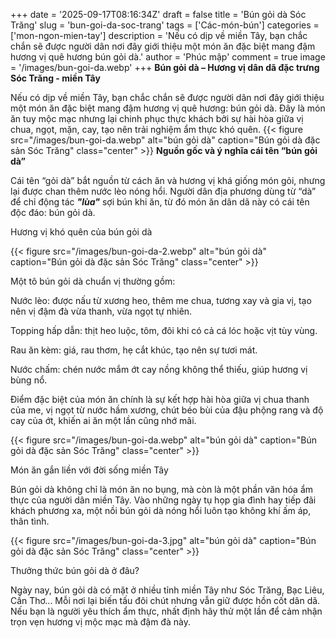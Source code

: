 +++
date = '2025-09-17T08:16:34Z'
draft = false
title = 'Bún gỏi dà Sóc Trăng'
slug = 'bun-goi-da-soc-trang'
tags = ['Các-món-bún']
categories = ['mon-ngon-mien-tay']
description = 'Nếu có dịp về miền Tây, bạn chắc chắn sẽ được người dân nơi đây giới thiệu một món ăn đặc biệt mang đậm hương vị quê hương bún gỏi dà.'
author = 'Phúc mập'
comment = true
image = '/images/bun-goi-da.webp'
+++
**Bún gỏi dà – Hương vị dân dã đặc trưng Sóc Trăng - miền Tây**

Nếu có dịp về miền Tây, bạn chắc chắn sẽ được người dân nơi đây giới thiệu một món ăn đặc biệt mang đậm hương vị quê hương: bún gỏi dà. Đây là món ăn tuy mộc mạc nhưng lại chinh phục thực khách bởi sự hài hòa giữa vị chua, ngọt, mặn, cay, tạo nên trải nghiệm ẩm thực khó quên.
{{< figure src="/images/bun-goi-da.webp" alt="bún gỏi dà" caption="Bún gỏi dà đặc sản Sóc Trăng" class="center" >}}
**Nguồn gốc và ý nghĩa cái tên “bún gỏi dà”**

Cái tên “gỏi dà” bắt nguồn từ cách ăn và hương vị khá giống món gỏi, nhưng lại được chan thêm nước lèo nóng hổi. Người dân địa phương dùng từ “dà” để chỉ động tác ***"lùa"*** sợi bún khi ăn, từ đó món ăn dân dã này có cái tên độc đáo: bún gỏi dà.

Hương vị khó quên của bún gỏi dà

{{< figure src="/images/bun-goi-da-2.webp" alt="bún gỏi dà" caption="Bún gỏi dà đặc sản Sóc Trăng" class="center" >}}

Một tô bún gỏi dà chuẩn vị thường gồm:

Nước lèo: được nấu từ xương heo, thêm me chua, tương xay và gia vị, tạo nên vị đậm đà vừa thanh, vừa ngọt tự nhiên.

Topping hấp dẫn: thịt heo luộc, tôm, đôi khi có cả cá lóc hoặc vịt tùy vùng.

Rau ăn kèm: giá, rau thơm, hẹ cắt khúc, tạo nên sự tươi mát.

Nước chấm: chén nước mắm ớt cay nồng không thể thiếu, giúp hương vị bùng nổ.

Điểm đặc biệt của món ăn chính là sự kết hợp hài hòa giữa vị chua thanh của me, vị ngọt từ nước hầm xương, chút béo bùi của đậu phộng rang và độ cay của ớt, khiến ai ăn một lần cũng nhớ mãi.

{{< figure src="/images/bun-goi-da.webp" alt="bún gỏi dà" caption="Bún gỏi dà đặc sản Sóc Trăng" class="center" >}}

Món ăn gắn liền với đời sống miền Tây

Bún gỏi dà không chỉ là món ăn no bụng, mà còn là một phần văn hóa ẩm thực của người dân miền Tây. Vào những ngày tụ họp gia đình hay tiếp đãi khách phương xa, một nồi bún gỏi dà nóng hổi luôn tạo không khí ấm áp, thân tình.

{{< figure src="/images/bun-goi-da-3.jpg" alt="bún gỏi dà" caption="Bún gỏi dà đặc sản Sóc Trăng" class="center" >}}

Thưởng thức bún gỏi dà ở đâu?

Ngày nay, bún gỏi dà có mặt ở nhiều tỉnh miền Tây như Sóc Trăng, Bạc Liêu, Cần Thơ... Mỗi nơi lại biến tấu đôi chút nhưng vẫn giữ được hồn cốt dân dã. Nếu bạn là người yêu thích ẩm thực, nhất định hãy thử một lần để cảm nhận trọn vẹn hương vị mộc mạc mà đậm đà này.